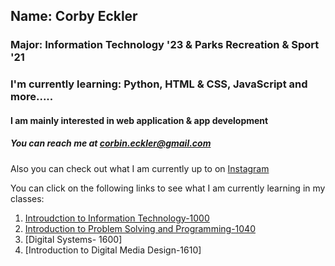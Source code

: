 ## Name: Corby Eckler
### Major: Information Technology '23 & Parks Recreation & Sport '21
### I'm currently learning: Python, HTML & CSS, JavaScript and more.....
#### I am mainly interested in web application & app development
##### You can reach me at [corbin.eckler@gmail.com](corbin.eckler@gmail.com)

Also you can check out what I am currently up to on [Instagram](https://www.instagram.com/corby.trent/)

You can click on the following links to see what I am currently learning in my classes:

1. [Introudction to Information Technology-1000](https://github.com/corbyt32/corbyt32/edit/main/Readme2.md)
2. [Introduction to Problem Solving and Programming-1040](https://github.com/corbyt32/corbyt32/blob/main/Readme3.md)
3. [Digital Systems- 1600]
4. [Introduction to Digital Media Design-1610]
